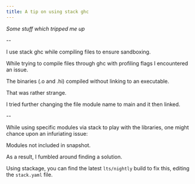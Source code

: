 ```yaml
---
title: A tip on using stack ghc
---
```


*Some stuff which tripped me up*

--

I use stack ghc while compiling files to ensure sandboxing.

While trying to compile files through ghc with profiling flags I encountered an issue.

The binaries (.o and .hi) compiled without linking to an executable.

That was rather strange.

I tried further changing the file module name to main and it then linked.

--

While using specific modules via stack to play with the libraries, one might chance upon an infuriating issue:
 
Modules not included in snapshot.

As a result, I fumbled around finding a solution.

Using stackage, you can find the latest `lts/nightly` build to fix this, editing the `stack.yaml` file.
